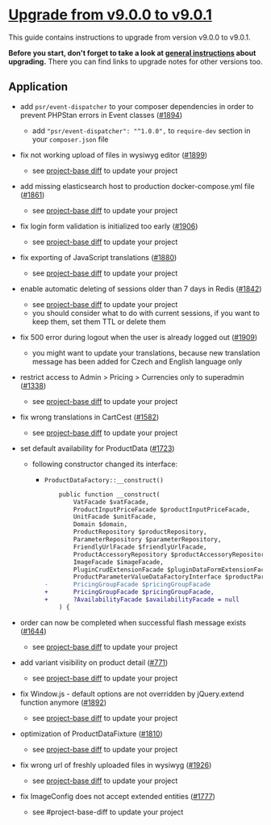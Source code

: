 # [Upgrade from v9.0.0 to v9.0.1](https://github.com/shopsys/shopsys/compare/v9.0.0...v9.0.1)

This guide contains instructions to upgrade from version v9.0.0 to v9.0.1.

**Before you start, don't forget to take a look at [general instructions](https://github.com/shopsys/shopsys/blob/v9.0.1/UPGRADE.md) about upgrading.**
There you can find links to upgrade notes for other versions too.

## Application
- add `psr/event-dispatcher` to your composer dependencies in order to prevent PHPStan errors in Event classes ([#1894](https://github.com/shopsys/shopsys/pull/1894))
    - add `"psr/event-dispatcher": "^1.0.0",` to `require-dev` section in your `composer.json` file

- fix not working upload of files in wysiwyg editor ([#1899](https://github.com/shopsys/shopsys/pull/1899))
    - see [project-base diff](https://github.com/shopsys/project-base/commit/f18165c505fa6d2960f8f4f9901a301e46c15b39) to update your project

- add missing elasticsearch host to production docker-compose.yml file ([#1861](https://github.com/shopsys/shopsys/pull/1861))
    - see [project-base diff](https://github.com/shopsys/project-base/commit/7cf334fb42fc97020720fb702b74f591b795dee5) to update your project

- fix login form validation is initialized too early ([#1906](https://github.com/shopsys/shopsys/pull/1906))
    - see [project-base diff](https://github.com/shopsys/project-base/commit/054ddada3ab02a2d2e34d0621f9781d757ce437f) to update your project

- fix exporting of JavaScript translations ([#1880](https://github.com/shopsys/shopsys/pull/1880))
    - see [project-base diff](https://github.com/shopsys/project-base/commit/1c103b863edda31d222b9c0820289fee8b3da599) to update your project

- enable automatic deleting of sessions older than 7 days in Redis ([#1842](https://github.com/shopsys/shopsys/pull/1842))
    - see [project-base diff](https://github.com/shopsys/project-base/commit/cb0bf75b4643f9c181f59e41506a9f521a3e0301) to update your project
    - you should consider what to do with current sessions, if you want to keep them, set them TTL or delete them

- fix 500 error during logout when the user is already logged out ([#1909](https://github.com/shopsys/shopsys/pull/1909))
    - you might want to update your translations, because new translation message has been added for Czech and English language only

- restrict access to Admin > Pricing > Currencies only to superadmin ([#1338](https://github.com/shopsys/shopsys/pull/1338))
    - see [project-base diff](https://github.com/shopsys/project-base/commit/c180ff6cfb3117596fd6487b17aa128c565f20a8) to update your project 

- fix wrong translations in CartCest ([#1582](https://github.com/shopsys/shopsys/pull/1582))
    - see [project-base diff](https://github.com/shopsys/project-base/commit/161d0176e6b2c127a029673c2e425a6096ad478d) to update your project

- set default availability for ProductData ([#1723](https://github.com/shopsys/shopsys/pull/1723))
    - following constructor changed its interface:
        - `ProductDataFactory::__construct()`
        
            ```diff
                public function __construct(
                    VatFacade $vatFacade,
                    ProductInputPriceFacade $productInputPriceFacade,
                    UnitFacade $unitFacade,
                    Domain $domain,
                    ProductRepository $productRepository,
                    ParameterRepository $parameterRepository,
                    FriendlyUrlFacade $friendlyUrlFacade,
                    ProductAccessoryRepository $productAccessoryRepository,
                    ImageFacade $imageFacade,
                    PluginCrudExtensionFacade $pluginDataFormExtensionFacade,
                    ProductParameterValueDataFactoryInterface $productParameterValueDataFactory,
            -       PricingGroupFacade $pricingGroupFacade
            +       PricingGroupFacade $pricingGroupFacade,
            +       ?AvailabilityFacade $availabilityFacade = null
                ) {
            ```

- order can now be completed when successful flash message exists ([#1644](https://github.com/shopsys/shopsys/pull/1644))
    - see [project-base diff](https://github.com/shopsys/project-base/commit/9c18322d27f11a42348aa9ca1e212b7c1144e90c) to update your project

- add variant visibility on product detail ([#771](https://github.com/shopsys/shopsys/pull/771))
    - see [project-base diff](https://github.com/shopsys/project-base/commit/5eb69e85bbd8c3495bb3e89b95c084af2346dd32) to update your project

- fix Window.js - default options are not overridden by jQuery.extend function anymore ([#1892](https://github.com/shopsys/shopsys/pull/1892))
    - see [project-base diff](https://github.com/shopsys/project-base/commit/c85b772e9b192e851d432c1f98bd4be42a6a53fd) to update your project

- optimization of ProductDataFixture ([#1810](https://github.com/shopsys/shopsys/pull/1810))
    - see [project-base diff](https://github.com/shopsys/project-base/commit/de9dca0709e083d799db9df4b72d34d4f437c629) to update your project

- fix wrong url of freshly uploaded files in wysiwyg ([#1926](https://github.com/shopsys/shopsys/pull/1926))
    - see [project-base diff](https://github.com/shopsys/project-base/commit/31c3469fb984c6a0224bcbf8db5549a6331afed5) to update your project

- fix ImageConfig does not accept extended entities ([#1777](https://github.com/shopsys/shopsys/pull/1777))
    - see #project-base-diff to update your project
